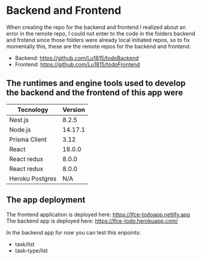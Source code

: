 # Backend and Frontend

When creating the repo for the backend and frontend I realized about an error in the remote repo, I could not enter to the code in the folders backend and frotend since those folders were already local initiated repos, so to fix momentally this, these are the remote repos for the backend and frontend:

- Backend: https://github.com/Lu1815/todoBackend
- Frontend: https://github.com/Lu1815/todoFrontend

## The runtimes and engine tools used to develop the backend and the frontend of this app were

Tecnology  | Version
---------- | ---------
Nest.js  | 8.2.5
Node.js  | 14.17.1
Prisma Client  | 3.12
React | 18.0.0
React redux | 8.0.0
React redux | 8.0.0
Heroku Postgres | N/A

## The app deployment

The frontend application is deployed here: https://lfce-todoapp.netlify.app
The backend app is deployed here: https://lfce-todo.herokuapp.com/

In the backend app for now you can test this enpoints:
- task/list
- task-type/list